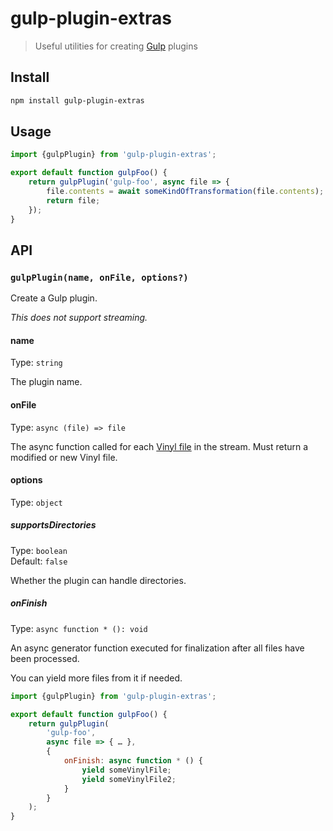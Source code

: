 # gulp-plugin-extras

> Useful utilities for creating [Gulp](https://github.com/gulpjs/gulp) plugins

## Install

```sh
npm install gulp-plugin-extras
```

## Usage

```js
import {gulpPlugin} from 'gulp-plugin-extras';

export default function gulpFoo() {
	return gulpPlugin('gulp-foo', async file => {
		file.contents = await someKindOfTransformation(file.contents);
		return file;
	});
}
```

## API

### `gulpPlugin(name, onFile, options?)`

Create a Gulp plugin.

*This does not support streaming.*

#### name

Type: `string`

The plugin name.

#### onFile

Type: `async (file) => file`

The async function called for each [Vinyl file](https://github.com/gulpjs/vinyl) in the stream. Must return a modified or new Vinyl file.

#### options

Type: `object`

##### supportsDirectories

Type: `boolean`\
Default: `false`

Whether the plugin can handle directories.

##### onFinish

Type: `async function * (): void`

An async generator function executed for finalization after all files have been processed.

You can yield more files from it if needed.

```js
import {gulpPlugin} from 'gulp-plugin-extras';

export default function gulpFoo() {
	return gulpPlugin(
		'gulp-foo',
		async file => { … },
		{
			onFinish: async function * () {
				yield someVinylFile;
				yield someVinylFile2;
			}
		}
	);
}
```
